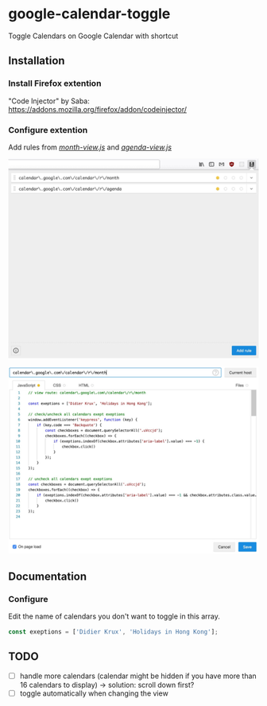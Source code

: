 # google-calendar-toggle

Toggle Calendars on Google Calendar with shortcut

## Installation

### Install Firefox extention

"Code Injector" by Saba: https://addons.mozilla.org/firefox/addon/codeinjector/

### Configure extention

Add rules from [*month-view.js*](https://github.com/didierkrux/google-calendar-toggle/month-view.js) and [*agenda-view.js*](https://github.com/didierkrux/google-calendar-toggle/agenda-view.js)

![add rules](https://raw.githubusercontent.com/didierkrux/google-calendar-toggle/master/images/add_rules.jpg)

![add javascript](https://raw.githubusercontent.com/didierkrux/google-calendar-toggle/master/images/add_javascript.jpg)

## Documentation

### Configure

Edit the name of calendars you don't want to toggle in this array.

```js
const exeptions = ['Didier Krux', 'Holidays in Hong Kong'];
```

## TODO

- [ ] handle more calendars (calendar might be hidden if you have more than 16 calendars to display)
    -> solution: scroll down first?
- [ ] toggle automatically when changing the view
